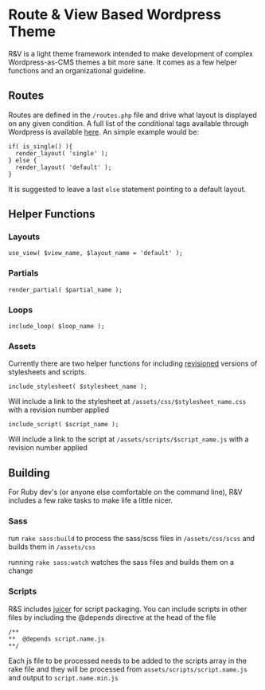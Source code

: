 Route & View Based Wordpress Theme
==================================

R&V is a light theme framework intended to make development of complex Wordpress-as-CMS themes a bit more sane. It comes as a few helper functions and an organizational guideline.


Routes
------

Routes are defined in the `/routes.php` file and drive what layout is displayed on any given condition. A full list of the conditional tags available through Wordpress is available [here](http://codex.wordpress.org/Conditional_Tags). An simple example would be:

    if( is_single() ){
      render_layout( 'single' );
    } else { 
      render_layout( 'default' );
    }

It is suggested to leave a last `else` statement pointing to a default layout.


Helper Functions
----------------


### Layouts
`use_view( $view_name, $layout_name = 'default' );`

### Partials
`render_partial( $partial_name );`

### Loops
`include_loop( $loop_name );`

### Assets
Currently there are two helper functions for including [revisioned](https://github.com/h5bp/html5-boilerplate/wiki/cachebusting) versions of stylesheets and scripts.


`include_stylesheet( $stylesheet_name );`

Will include a link to the stylesheet at `/assets/css/$stylesheet_name.css` with a revision number applied


`include_script( $script_name );`

Will include a link to the script at `/assets/scripts/$script_name.js` with a revision number applied


Building
-------

For Ruby dev's (or anyone else comfortable on the command line), R&V includes a few rake tasks to make life a little nicer.

### Sass

run `rake sass:build` to process the sass/scss files in `/assets/css/scss` and builds them in `/assets/css`

running `rake sass:watch` watches the sass files and builds them on a change

### Scripts

R&S includes [juicer](http://cjohansen.no/en/ruby/juicer_a_css_and_javascript_packaging_tool) for script packaging. You can include scripts in other files by including the @depends directive at the head of the file

    /**
    **  @depends script.name.js
    **/    

Each js file to be processed needs to be added to the scripts array in the rake file and they will be processed from `assets/scripts/script.name.js` and output to `script.name.min.js`